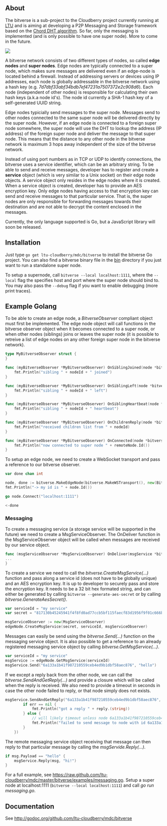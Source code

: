 ## About
The bitverse is a sub-project to the Cloudberry project currently running at [LTU](http://www.ltu.se) and is aiming at developing a P2P Messaging and Storage framework based on the [Chord DHT algorithm](http://pdos.csail.mit.edu/papers/chord:sigcomm01/chord_sigcomm.pdf). So far, only the messaging is implemented (and is only possible to have one super node). More to come in the future.

![](https://raw.github.com/ltu-cloudberry/mdc/master/bitverse/images/bitverse.png)

A bitverse network consists of two different types of nodes, so called **edge nodes** and **super nodes**. Edge nodes are typically connected to a super node, which makes sure messages are delivered even if an edge-node is located behind a firewall. Instead of addressing servers or devices using IP addresses, each node is globally addressable in the bitverse network using a hash key (e.g. *7d7dbf33abf34bdb7ef47231a7507372e2c908d6*). Each node (independent of other nodes) is responsible for calculating their own hash keys (a.k.a node id's). The node id currently a SHA-1 hash key of a self-generated UUID string.

Edge nodes typicially send messages to the super node. Messages send to other nodes connected to the same super node will be delivered directly by the super node. However, if an edge node is connected to a foreign super node somewhere, the super node will use the DHT to lookup the address (IP address) of the foreign super node and deliver the message to that super node. This means that the distance to any other node in the bitverse network is maximum 3 hops away independent of the size of the bitverse network.

Instead of using port numbers as in TCP or UDP to identify connections, the bitverse uses a service identifier, which can be an arbitrary string. To be able to send and receive messages, developer has to register and create a **service** object (which is very similar to a Unix socket) on their edge node objects. A service object only resides in the edge nodes where it is created. When a service object is created, developer has to provide an AES encryption key. Only edge nodes having access to that encryption key can send and receive messages to that particular service. That is, the super nodes are only responsible for forwarding messages towards their destination and are not able to decrypt the content enclosed in the messages.     

Currently, the only language supported is Go, but a JavaScript library will soon be released. 

## Installation
Just type `go get ltu-cloudberry/mdc/bitverse` to install the bitverse Go project. You can also find a bitverse binary file in the [bin](https://github.com/ltu-cloudberry/mdc/tree/master/bitverse/bin) directory if you just want to run a standalone super node. 

To setup a supernode, call `bitverse --local localhost:1111`, where the `--local` flag the specifies host and port where the super node should bind to. You may also pass the `--debug` flag if you want to enable debugging (more print traces).

## Example Golang
To be able to create an edge node, a *BitverseObserver* compliant object must first be implemented. The edge node object will call functions in the bitverse observer object when it becomes connected to a super node, or when other nodes (siblings) joins or leaves the super node (it is possible to retreive a list of edge nodes on any other foreign super node in the bitverse network).   

```go
type MyBitverseObserver struct {
}

func (myBitverseObserver *MyBitverseObserver) OnSiblingJoined(node *bitverse.EdgeNode, nodeId string) {
	fmt.Println("sibling " + nodeId + " joined")
}

func (myBitverseObserver *MyBitverseObserver) OnSiblingLeft(node *bitverse.EdgeNode, nodeId string) {
	fmt.Println("sibling " + nodeId + " left")
}

func (myBitverseObserver *MyBitverseObserver) OnSiblingHeartbeat(node *bitverse.EdgeNode, nodeId string) {
	fmt.Println("sibling " + nodeId + " heartbeat")
}

func (myBitverseObserver *MyBitverseObserver) OnChildrenReply(node *bitverse.EdgeNode, nodeId string, children []string) {
	fmt.Println("received children list from " + nodeId)
}

func (myBitverseObserver *MyBitverseObserver) OnConnected(node *bitverse.EdgeNode, remoteNode *bitverse.RemoteNode) {
	fmt.Println("now connected to super node " + remoteNode.Id())
}
```

To setup an edge node, we need to create a WebSocket transport and pass a reference to our bitverse observer.

```go
var done chan int

node, done := bitverse.MakeEdgeNode(bitverse.MakeWSTransport(), new(BitverseObserver))
fmt.Println("-> my id is " + node.Id())

go node.Connect("localhost:1111")

<-done
```

### Messaging

To create a messaging service (a storage service will be supported in the future) we need to create a MsgServiceObserver. The OnDeliver function in the MsgServiceObserver object will be called when messages are received by our service object.

```go
func (msgServiceObserver *MsgServiceObserver) OnDeliver(msgService *bitverse.MsgService, msg *bitverse.Msg) {
...	
}
```

To create a service we need to call the *bitverse.CreateMsgService(...)* function and pass along a service id (does not have to be globally unique) and an AES encryption key. It is up to developer to securely pass and store the encryption key. It needs to be a 32 bit hex formated string, and can either be generated by calling `bitverse --generate-aes-secret` or by calling *bitverse.GenerateAesSecret()*.

```go
var serviceId = "my service"
var secret = "817130b45245941f4f8fd0ad77ccb5bf115faecf83d1956f9f01c666b9f35f6e"

msgServiceObserver := new(MsgServiceObserver)
edgeNode.CreateMsgService(secret, serviceId, msgServiceObserver)
```

Messages can easily be send using the *bitverse.Send(...)* function on the messaging service object. It is also possible to get a reference to an already registered messaging service object by calling *bitverse.GetMsgService(...)*. 

```go
var serviceId = "my service"
msgService := edgeNode.GetMsgService(serviceId)
msgService.Send("6a133a1b41f987210559ceb4ed9b1dbf58aec876", "hello")

```

If we except a reply back from the other node, we can call the *bitverse.SendAndGetReply(...)* and provide a closure which will be called when the reply is received. We also need to provide a timeout in seconds in case the other node failed to reply, or that node simply does not exists.

```go
msgService.SendAndGetReply("6a133a1b41f987210559ceb4ed9b1dbf58aec876", "hello", 10, func(err error, reply interface{}) {
		if err == nil {
			fmt.Println("got a reply " + reply.(string))
		} else {
			// will likely timeout unless node 6a133a1b41f987210559ceb4ed9b1dbf58aec876 is online
			fmt.Println("failed to send message to node with id 6a133a1b41f987210559ceb4ed9b1dbf58aec876")
		}
	})
```

The remote messaging service object receiving that message can then reply to that particular message by calling the *msgServide.Reply(...)*.

```go
if msg.Payload == "hello" {
	msgService.Reply(msg, "hi!")
}
```

For a full example, see https://raw.github.com/ltu-cloudberry/mdc/master/bitverse/examples/messaging.go. Setup a super node at localhost:1111 (`bitverse --local localhost:1111`) and call *go run messaging.go*. 

## Documentation
See http://godoc.org/github.com/ltu-cloudberry/mdc/bitverse